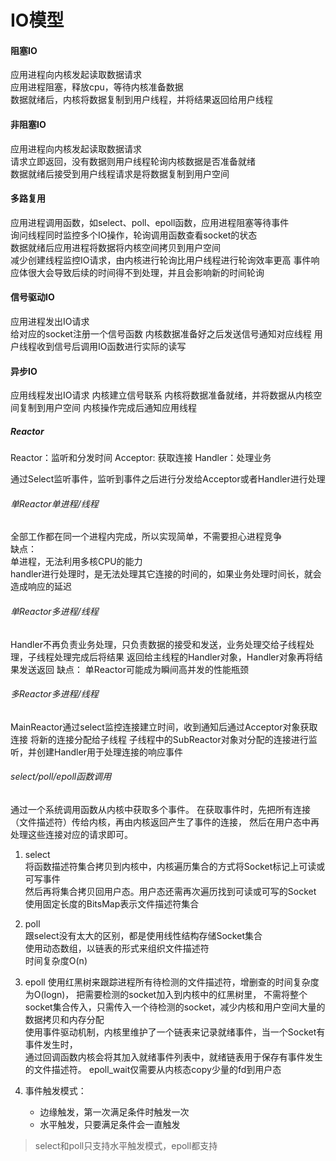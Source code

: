 # IO模型

#### 阻塞IO
应用进程向内核发起读取数据请求  
应用进程阻塞，释放cpu，等待内核准备数据  
数据就绪后，内核将数据复制到用户线程，并将结果返回给用户线程  

#### 非阻塞IO
应用进程向内核发起读取数据请求  
请求立即返回，没有数据则用户线程轮询内核数据是否准备就绪  
数据就绪后接受到用户线程请求是将数据复制到用户空间 

#### 多路复用
应用进程调用函数，如select、poll、epoll函数，应用进程阻塞等待事件  
询问线程同时监控多个IO操作，轮询调用函数查看socket的状态  
数据就绪后应用进程将数据将内核空间拷贝到用户空间  
减少创建线程监控IO请求，由内核进行轮询比用户线程进行轮询效率更高
事件响应体很大会导致后续的时间得不到处理，并且会影响新的时间轮询

#### 信号驱动IO
应用进程发出IO请求  
给对应的socket注册一个信号函数 
内核数据准备好之后发送信号通知对应线程
用户线程收到信号后调用IO函数进行实际的读写


#### 异步IO
应用线程发出IO请求
内核建立信号联系
内核将数据准备就绪，并将数据从内核空间复制到用户空间
内核操作完成后通知应用线程


##### Reactor
Reactor：监听和分发时间
Acceptor: 获取连接
Handler：处理业务

通过Select监听事件，监听到事件之后进行分发给Acceptor或者Handler进行处理

###### 单Reactor单进程/线程
全部工作都在同一个进程内完成，所以实现简单，不需要担心进程竞争  
缺点：  
    单进程，无法利用多核CPU的能力  
    handler进行处理时，是无法处理其它连接的时间的，如果业务处理时间长，就会造成响应的延迟
###### 单Reactor多进程/线程
Handler不再负责业务处理，只负责数据的接受和发送，业务处理交给子线程处理，子线程处理完成后将结果
返回给主线程的Handler对象，Handler对象再将结果发送返回
 缺点：
    单Reactor可能成为瞬间高并发的性能瓶颈   
###### 多Reactor多进程/线程
MainReactor通过select监控连接建立时间，收到通知后通过Acceptor对象获取连接
将新的连接分配给子线程
子线程中的SubReactor对象对分配的连接进行监听，并创建Handler用于处理连接的响应事件


###### select/poll/epoll函数调用  
通过一个系统调用函数从内核中获取多个事件。
在获取事件时，先把所有连接（文件描述符）传给内核，再由内核返回产生了事件的连接，
然后在用户态中再处理这些连接对应的请求即可。  

1. select  
将函数描述符集合拷贝到内核中，内核遍历集合的方式将Socket标记上可读或可写事件  
然后再将集合拷贝回用户态。用户态还需再次遍历找到可读或可写的Socket  
使用固定长度的BitsMap表示文件描述符集合  

2. poll  
跟select没有太大的区别，都是使用线性结构存储Socket集合  
使用动态数组，以链表的形式来组织文件描述符  
时间复杂度O(n)  

3. epoll
使用红黑树来跟踪进程所有待检测的文件描述符，增删查的时间复杂度为O(logn)， 
把需要检测的socket加入到内核中的红黑树里， 
不需将整个socket集合传入，只需传入一个待检测的socket，减少内核和用户空间大量的数据拷贝和内存分配  
使用事件驱动机制，内核里维护了一个链表来记录就绪事件，当一个Socket有事件发生时，  
通过回调函数内核会将其加入就绪事件列表中，就绪链表用于保存有事件发生的文件描述符。
epoll_wait仅需要从内核态copy少量的fd到用户态  

4. 事件触发模式：
    - 边缘触发，第一次满足条件时触发一次
    - 水平触发，只要满足条件会一直触发
    
> select和poll只支持水平触发模式，epoll都支持

